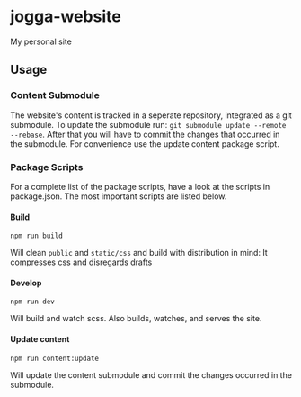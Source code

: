# jogga-website
My personal site

## Usage

### Content Submodule
The website's content is tracked in a seperate repository, integrated as a git submodule. To update the submodule run: `git submodule update --remote --rebase`. After that you will have to commit the changes that occurred in the submodule. For convenience use the update content package script.

### Package Scripts 
For a complete list of the package scripts, have a look at the scripts in package.json. The most important scripts are listed below.

#### Build
```
npm run build
```
Will clean `public` and `static/css` and build with distribution in mind: It compresses css and disregards drafts

#### Develop
```
npm run dev
```
Will build and watch scss. Also builds, watches, and serves the site.

#### Update content
```
npm run content:update
```
Will update the content submodule and commit the changes occurred in the submodule.
